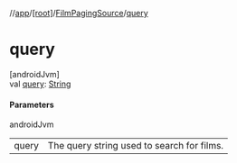 //[app](../../../index.md)/[[root]](../index.md)/[FilmPagingSource](index.md)/[query](query.md)

# query

[androidJvm]\
val [query](query.md): [String](https://kotlinlang.org/api/latest/jvm/stdlib/kotlin/-string/index.html)

#### Parameters

androidJvm

| | |
|---|---|
| query | The query string used to search for films. |
